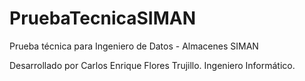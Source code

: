 # PruebaTecnicaSIMAN
Prueba técnica para Ingeniero de Datos - Almacenes SIMAN

Desarrollado por Carlos Enrique Flores Trujillo. Ingeniero Informático.
